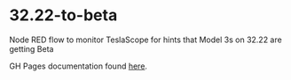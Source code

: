 # 32.22-to-beta
Node RED flow to monitor TeslaScope for hints that Model 3s on 32.22 are getting Beta

GH Pages documentation found [here](https://easternpa.github.io/32.22-to-beta/).
